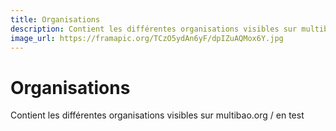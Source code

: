 ```yaml
---
title: Organisations
description: Contient les différentes organisations visibles sur multibao.org
image_url: https://framapic.org/TCzO5ydAn6yF/dpIZuAQMox6Y.jpg
---
```


# Organisations

Contient les différentes organisations visibles sur multibao.org / en test
